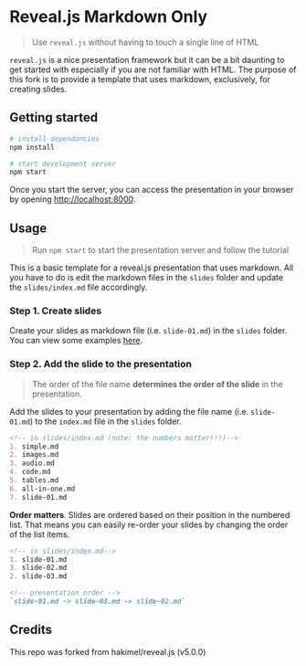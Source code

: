 # Reveal.js Markdown Only

> Use `reveal.js` without having to touch a single line of HTML

`reveal.js` is a nice presentation framework but it can be a bit daunting to get started with especially if you are not familiar with HTML. The purpose of this fork is to provide a template that uses markdown, exclusively, for creating slides.

## Getting started

```bash
# install dependancies
npm install

# start development server
npm start
```

Once you start the server, you can access the presentation in your browser by opening [http://localhost:8000](http://localhost:8000).

## Usage

> Run `npm start` to start the presentation server and follow the tutorial

This is a basic template for a reveal.js presentation that uses markdown. All you have to do is edit the markdown files in the `slides` folder and update the `slides/index.md` file accordingly.

### Step 1. Create slides

Create your slides as markdown file (i.e. `slide-01.md`) in the `slides` folder. You can view some examples [here](./slides).

### Step 2. Add the slide to the presentation

> The order of the file name **determines the order of the slide** in the presentation.

Add the slides to your presentation by adding the file name (i.e. `slide-01.md`) to the `index.md` file in the `slides` folder. 

```md
<!-- in slides/index.md (note: the numbers matter!!!)-->
1. simple.md
2. images.md
3. audio.md
4. code.md
5. tables.md
6. all-in-one.md
7. slide-01.md
```

**Order matters**. Slides are ordered based on their position in the numbered list. That means you can easily re-order your slides by changing the order of the list items.

```md
<!-- in slides/index.md-->
1. slide-01.md
3. slide-02.md
2. slide-03.md

<!-- presentation order -->
`slide-01.md -> slide-03.md -> slide-02.md`
```

## Credits

This repo was forked from hakimel/reveal.js (v5.0.0)
